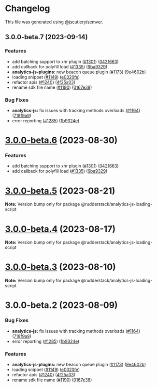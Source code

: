# Changelog

This file was generated using [@jscutlery/semver](https://github.com/jscutlery/semver).

## 3.0.0-beta.7 (2023-09-14)


### Features

* add batching support to xhr plugin ([#1301](https://github.com/rudderlabs/rudder-sdk-js/issues/1301)) ([0421663](https://github.com/rudderlabs/rudder-sdk-js/commit/04216637a00dc5339cf466a586137415b46b6b49))
* add callback for polyfill load ([#1335](https://github.com/rudderlabs/rudder-sdk-js/issues/1335)) ([6ba9329](https://github.com/rudderlabs/rudder-sdk-js/commit/6ba932918dd03c110c92cd5837a2f8ca0f9cf192))
* **analytics-js-plugins:** new beacon queue plugin ([#1173](https://github.com/rudderlabs/rudder-sdk-js/issues/1173)) ([9e4602b](https://github.com/rudderlabs/rudder-sdk-js/commit/9e4602b67c7ce1345023388e09c3701820f71091))
* loading snippet ([#1149](https://github.com/rudderlabs/rudder-sdk-js/issues/1149)) ([e0320fe](https://github.com/rudderlabs/rudder-sdk-js/commit/e0320feb090c826b2eeb920538bae6c97cd30e61))
* refactor apis ([#1240](https://github.com/rudderlabs/rudder-sdk-js/issues/1240)) ([4f25a03](https://github.com/rudderlabs/rudder-sdk-js/commit/4f25a0377ef438a4e4b5dcad6f2504ec5da5f7a3))
* rename sdk file name ([#1190](https://github.com/rudderlabs/rudder-sdk-js/issues/1190)) ([0167e38](https://github.com/rudderlabs/rudder-sdk-js/commit/0167e384a05e1fa33b3da3b940f3952ee06ef21e))


### Bug Fixes

* **analytics-js:** fix issues with tracking methods overloads ([#1164](https://github.com/rudderlabs/rudder-sdk-js/issues/1164)) ([718f9a9](https://github.com/rudderlabs/rudder-sdk-js/commit/718f9a9bf9e24fa203cfe9cec835528c91ed955f))
* error reporting ([#1285](https://github.com/rudderlabs/rudder-sdk-js/issues/1285)) ([1b9324e](https://github.com/rudderlabs/rudder-sdk-js/commit/1b9324e0be38eecbc25cb08be7650d8c1e474d35))

# [3.0.0-beta.6](https://github.com/rudderlabs/rudder-sdk-js/compare/@rudderstack/analytics-js-loading-script@3.0.0-beta.5...@rudderstack/analytics-js-loading-script@3.0.0-beta.6) (2023-08-30)


### Features

* add batching support to xhr plugin ([#1301](https://github.com/rudderlabs/rudder-sdk-js/issues/1301)) ([0421663](https://github.com/rudderlabs/rudder-sdk-js/commit/04216637a00dc5339cf466a586137415b46b6b49))
* add callback for polyfill load ([#1335](https://github.com/rudderlabs/rudder-sdk-js/issues/1335)) ([6ba9329](https://github.com/rudderlabs/rudder-sdk-js/commit/6ba932918dd03c110c92cd5837a2f8ca0f9cf192))





# [3.0.0-beta.5](https://github.com/rudderlabs/rudder-sdk-js/compare/@rudderstack/analytics-js-loading-script@3.0.0-beta.4...@rudderstack/analytics-js-loading-script@3.0.0-beta.5) (2023-08-21)

**Note:** Version bump only for package @rudderstack/analytics-js-loading-script





# [3.0.0-beta.4](https://github.com/rudderlabs/rudder-sdk-js/compare/@rudderstack/analytics-js-loading-script@3.0.0-beta.3...@rudderstack/analytics-js-loading-script@3.0.0-beta.4) (2023-08-17)

**Note:** Version bump only for package @rudderstack/analytics-js-loading-script





# [3.0.0-beta.3](https://github.com/rudderlabs/rudder-sdk-js/compare/@rudderstack/analytics-js-loading-script@3.0.0-beta.2...@rudderstack/analytics-js-loading-script@3.0.0-beta.3) (2023-08-10)

**Note:** Version bump only for package @rudderstack/analytics-js-loading-script





# 3.0.0-beta.2 (2023-08-09)


### Bug Fixes

* **analytics-js:** fix issues with tracking methods overloads ([#1164](https://github.com/rudderlabs/rudder-sdk-js/issues/1164)) ([718f9a9](https://github.com/rudderlabs/rudder-sdk-js/commit/718f9a9bf9e24fa203cfe9cec835528c91ed955f))
* error reporting ([#1285](https://github.com/rudderlabs/rudder-sdk-js/issues/1285)) ([1b9324e](https://github.com/rudderlabs/rudder-sdk-js/commit/1b9324e0be38eecbc25cb08be7650d8c1e474d35))


### Features

* **analytics-js-plugins:** new beacon queue plugin ([#1173](https://github.com/rudderlabs/rudder-sdk-js/issues/1173)) ([9e4602b](https://github.com/rudderlabs/rudder-sdk-js/commit/9e4602b67c7ce1345023388e09c3701820f71091))
* loading snippet ([#1149](https://github.com/rudderlabs/rudder-sdk-js/issues/1149)) ([e0320fe](https://github.com/rudderlabs/rudder-sdk-js/commit/e0320feb090c826b2eeb920538bae6c97cd30e61))
* refactor apis ([#1240](https://github.com/rudderlabs/rudder-sdk-js/issues/1240)) ([4f25a03](https://github.com/rudderlabs/rudder-sdk-js/commit/4f25a0377ef438a4e4b5dcad6f2504ec5da5f7a3))
* rename sdk file name ([#1190](https://github.com/rudderlabs/rudder-sdk-js/issues/1190)) ([0167e38](https://github.com/rudderlabs/rudder-sdk-js/commit/0167e384a05e1fa33b3da3b940f3952ee06ef21e))

